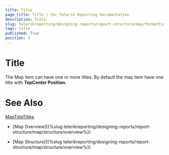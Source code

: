 ```yaml
---
title: Title
page_title: Title | for Telerik Reporting Documentation
description: Title
slug: telerikreporting/designing-reports/report-structure/map/formatting-a-map/title
tags: title
published: True
position: 2
---
```


# Title



The Map item can have one or more titles.
        By default the map item have one title with __TopCenter Position__.
      

# See Also
[MapTitle](/reporting/api/Telerik.Reporting.MapTitle)[Titles](/reporting/api/Telerik.Reporting.Map#collapsible-Telerik_Reporting_Map_Titles)

 * [Map Overview]({%slug telerikreporting/designing-reports/report-structure/map/structure/overview%})

 * [Map Structure]({%slug telerikreporting/designing-reports/report-structure/map/structure/overview%})
